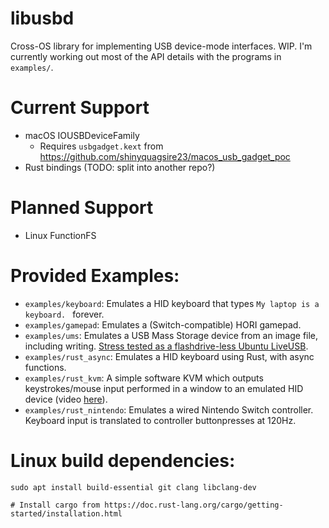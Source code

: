 # libusbd

Cross-OS library for implementing USB device-mode interfaces. WIP. I'm currently working out most of the API details with the programs in `examples/`.

# Current Support
 - macOS IOUSBDeviceFamily
   - Requires `usbgadget.kext` from https://github.com/shinyquagsire23/macos_usb_gadget_poc
 - Rust bindings (TODO: split into another repo?)

# Planned Support
 - Linux FunctionFS

# Provided Examples:
 - `examples/keyboard`: Emulates a HID keyboard that types `My laptop is a keyboard. ` forever.
 - `examples/gamepad`: Emulates a (Switch-compatible) HORI gamepad.
 - `examples/ums`: Emulates a USB Mass Storage device from an image file, including writing. [Stress tested as a flashdrive-less Ubuntu LiveUSB](https://www.youtube.com/watch?v=MR_B6qVGMl0).
 - `examples/rust_async`: Emulates a HID keyboard using Rust, with async functions.
 - `examples/rust_kvm`: A simple software KVM which outputs keystrokes/mouse input performed in a window to an emulated HID device (video [here](https://www.youtube.com/watch?v=k16TgXT1ggs)).
 - `examples/rust_nintendo`: Emulates a wired Nintendo Switch controller. Keyboard input is translated to controller buttonpresses at 120Hz.

 # Linux build dependencies:
 ```
 sudo apt install build-essential git clang libclang-dev

 # Install cargo from https://doc.rust-lang.org/cargo/getting-started/installation.html
 ```